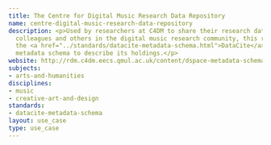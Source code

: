 ```yaml
---
title: The Centre for Digital Music Research Data Repository
name: centre-digital-music-research-data-repository
description: <p>Used by researchers at C4DM to share their research data with their
  colleagues and others in the digital music research community, this repository uses
  the <a href="../standards/datacite-metadata-schema.html">DataCite</a>
  metadata schema to describe its holdings.</p>
website: http://rdm.c4dm.eecs.qmul.ac.uk/content/dspace-metadata-schemas-and-data-submission
subjects:
- arts-and-humanities
disciplines:
- music
- creative-art-and-design
standards:
- datacite-metadata-schema
layout: use_case
type: use_case
---
```



